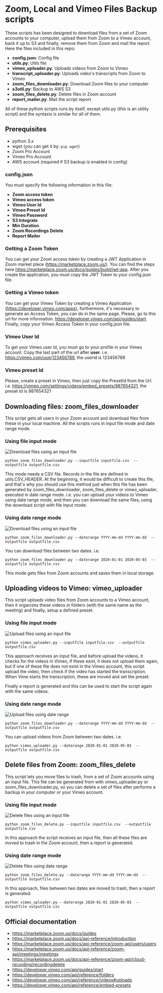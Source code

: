 # Zoom, Local and Vimeo Files Backup scripts

These scripts has been designed to download files from a set of Zoom accounts to your computer, upload them from Zoom to a Vimeo account, back it up to S3 and finally, remove them from Zoom and mail the report. Here the files included in this repo:
* **config.json**: Config file
* **utils.py**: Utils file
* **vimeo_uploader.py**: Uploads videos from Zoom to Vimeo
* **transcript_uploader.py**: Uploads video's transcripts from Zoom to Vimeo
* **zoom_files_downloader.py**: Download Zoom files to your computer
* **s3util.py**: Backup to AWS S3
* **zoom_files_delete.py**: Delete files in Zoom account
* **report_mailer.py**: Mail the script report

All of these python scripts runs by itself, except utils.py (this is an utility script) and the syntaxis is similar for all of them.

## Prerequisites
* python 3.x
* wget (you can get it by: `pip wget`)
* Zoom Pro Account
* Vimeo Pro Account
* AWS account (required if S3 backup is enabled in config)

### config.json
You must specify the following information in this file:
* **Zoom access token**
* **Vimeo access token**
* **Vimeo User Id**
* **Vimeo Preset Id**
* **Vimeo Password**
* **S3 Integrate**
* **Min Duration**
* **Zoom Recordings Delete**
* **Report Mailer**

### Getting a Zoom Token
You can get your Zoom access token by creating a JWT Application in Zoom market place (https://marketplace.zoom.us/). You can find the steps here https://marketplace.zoom.us/docs/guides/build/jwt-app. After you create the application, you must copy the JWT Token to your config.json file.

### Getting a Vimeo token
You can get your Vimeo Token by creating a Vimeo Application  (https://developer.vimeo.com/apps), furthermore, it's necessary to generate an Access Token, you can do in the same page. Please, go to this url for more information. https://developer.vimeo.com/api/guides/start. Finally, copy your Vimeo Access Token in your config.json file.

### Vimeo User Id
To get your Vimeo user id, you must go to your profile in your Vimeo account. Copy the last part of the url after **user**. i.e. https://vimeo.com/user123456789, the userid is 123456789

### Vimeo preset Id
Please, create a preset in Vimeo, then just copy the PresetId from the Url. i.e. https://vimeo.com/settings/videos/embed_presets/987654321, the preset id is 987654321

## Downloading files: zoom_files_downloader
This script gets all users in your Zoom account and download files from these in your local machine.
All the scripts runs in input file mode and date range mode.

### Using file input mode
![Download files using an input file](diagrams/download_files.jpg?raw=true "Download files using an input file")

`python zoom_files_downloader.py --inputfile inputfile.csv  --outputfile outputfile.csv`

This mode needs a CSV file. Records in the file are defined in utils.CSV_HEADER. At the beginning, it would be difficult to create this file, and that's why you should use this method just when this file has been generated by zoom_files_downloader, zoom_files_delete or vimeo_uploader, executed in date range mode. i.e. you can upload your videos to Vimeo using date range mode, and then you can download the same files, using the download script with file input mode.

### Using date range mode
![Download files using an input file](diagrams/download_zoom.jpg?raw=true "Download files using an input file")

`python zoom_files_downloader.py --daterange YYYY-mm-dd YYYY-mm-dd  --outputfile outputfile.csv`

You can download files between two dates. i.e.

`python zoom_files_downloader.py --daterange 2020-01-01 2020-05-03  --outputfile outputfile.csv`

This mode gets files from Zoom accounts and saves them in local storage.

## Uploading videos to Vimeo: vimeo_uploader
This script uploads video files from Zoom accounts to a Vimeo account, then it organizes these videos in folders (with the same name as the meeting)  and finally, setup a defined preset.

### Using file input mode
![Upload files using an input file](diagrams/upload_files.jpg?raw=true "Upload videos using an input file")

`python vimeo_uploader.py --inputfile inputfile.csv  --outputfile outputfile.csv`

This approach receives an input file, and before upload the videos, it checks for the videos in Vimeo, if these exist, it does not upload them again, but if one of these file does not exist in the Vimeo account, this script upload the video, then check if the video has started the transcription. When Vime starts the transcription, these are moved and set the preset.

Finally a report is generated and this can be used to start the script again with the same videos.

### Using date range mode
![Upload files using date range](diagrams/upload_zoom.jpg?raw=true "Upload videos using an input file")

`python zoom_files_downloader.py --daterange YYYY-mm-dd YYYY-mm-dd  --outputfile outputfile.csv`

You can upload videos from Zoom between two dates. i.e.

`python vimeo_uploader.py --daterange 2020-01-01 2020-05-03  --outputfile outputfile.csv`

## Delete files from Zoom: zoom_files_delete
This script lets you move files to trash, from a set of Zoom accounts using an input file. This file can be generated from with vimeo_uploader.py or zoom_files_downloader.py, so you can delete a set of files after performs a backup in your computer or your Vimeo account.

### Using file input mode
![Delete files using an input file](diagrams/delete_files.jpg?raw=true "Delete files using an input file")

`python zoom_files_delete.py --inputfile inputfile.csv  --outputfile outputfile.csv`

In this approach the script receives an input file, then all these files are moved to trash in the Zoom account, then a report is generated.

### Using date range mode
![Delete files using date range](diagrams/delete_zoom.jpg?raw=true "Delete files using an input file")

`python zoom_files_delete.py --daterange YYYY-mm-dd YYYY-mm-dd  --outputfile outputfile.csv`

In this approach, files between two dates are moved to trash, then a report is generated.

`python vimeo_uploader.py --daterange 2020-01-01 2020-05-03  --outputfile outputfile.csv`

## Official documentation
* https://marketplace.zoom.us/docs/guides
* https://marketplace.zoom.us/docs/api-reference/introduction
* https://marketplace.zoom.us/docs/api-reference/zoom-api/users/users
* https://marketplace.zoom.us/docs/api-reference/zoom-api/meetings/meetings
* https://marketplace.zoom.us/docs/api-reference/zoom-api/cloud-recording/recordingdelete
* https://developer.vimeo.com/api/guides/start
* https://developer.vimeo.com/api/reference/folders
* https://developer.vimeo.com/api/reference/videos#uploads
* https://developer.vimeo.com/api/reference/embed-presets
